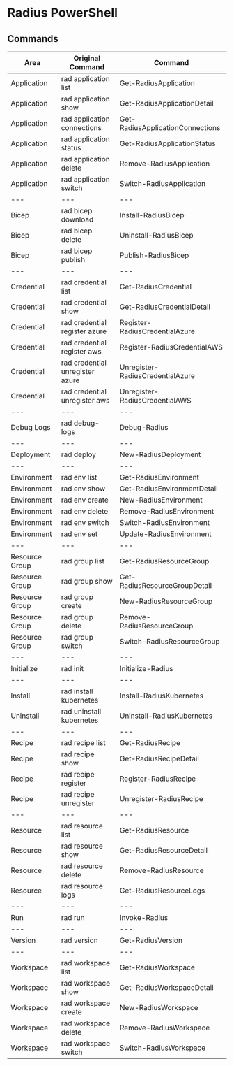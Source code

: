 # Radius PowerShell

## Commands

| Area           | Original Command                | Command                          |
| -------------- | ------------------------------- | ---------------------------------|
| Application    | rad application list            | Get-RadiusApplication            |
| Application    | rad application show            | Get-RadiusApplicationDetail      |
| Application    | rad application connections     | Get-RadiusApplicationConnections |
| Application    | rad application status          | Get-RadiusApplicationStatus      |
| Application    | rad application delete          | Remove-RadiusApplication         |
| Application    | rad application switch          | Switch-RadiusApplication         |
| ---            | ---                             | ---                              |
| Bicep          | rad bicep download              | Install-RadiusBicep              |
| Bicep          | rad bicep delete                | Uninstall-RadiusBicep            |
| Bicep          | rad bicep publish               | Publish-RadiusBicep              |
| ---            | ---                             | ---                              |
| Credential     | rad credential list             | Get-RadiusCredential             |
| Credential     | rad credential show             | Get-RadiusCredentialDetail       |
| Credential     | rad credential register azure   | Register-RadiusCredentialAzure   |
| Credential     | rad credential register aws     | Register-RadiusCredentialAWS     |
| Credential     | rad credential unregister azure | Unregister-RadiusCredentialAzure |
| Credential     | rad credential unregister aws   | Unregister-RadiusCredentialAWS   |
| ---            | ---                             | ---                              |
| Debug Logs     | rad debug-logs                  | Debug-Radius                     |
| ---            | ---                             | ---                              |
| Deployment     | rad deploy                      | New-RadiusDeployment             |
| ---            | ---                             | ---                              |
| Environment    | rad env list                    | Get-RadiusEnvironment            |
| Environment    | rad env show                    | Get-RadiusEnvironmentDetail      |
| Environment    | rad env create                  | New-RadiusEnvironment            |
| Environment    | rad env delete                  | Remove-RadiusEnvironment         |
| Environment    | rad env switch                  | Switch-RadiusEnvironment         |
| Environment    | rad env set                     | Update-RadiusEnvironment         |
| ---            | ---                             | ---                              |
| Resource Group | rad group list                  | Get-RadiusResourceGroup          |
| Resource Group | rad group show                  | Get-RadiusResourceGroupDetail    |
| Resource Group | rad group create                | New-RadiusResourceGroup          |
| Resource Group | rad group delete                | Remove-RadiusResourceGroup       |
| Resource Group | rad group switch                | Switch-RadiusResourceGroup       |
| ---            | ---                             | ---                              |
| Initialize     | rad init                        | Initialize-Radius                |
| ---            | ---                             | ---                              |
| Install        | rad install kubernetes          | Install-RadiusKubernetes         |
| Uninstall      | rad uninstall kubernetes        | Uninstall-RadiusKubernetes       |
| ---            | ---                             | ---                              |
| Recipe         | rad recipe list                 | Get-RadiusRecipe                 |
| Recipe         | rad recipe show                 | Get-RadiusRecipeDetail           |
| Recipe         | rad recipe register             | Register-RadiusRecipe            |
| Recipe         | rad recipe unregister           | Unregister-RadiusRecipe          |
| ---            | ---                             | ---                              |
| Resource       | rad resource list               | Get-RadiusResource               |
| Resource       | rad resource show               | Get-RadiusResourceDetail         |
| Resource       | rad resource delete             | Remove-RadiusResource            |
| Resource       | rad resource logs               | Get-RadiusResourceLogs           |
| ---            | ---                             | ---                              |
| Run            | rad run                         | Invoke-Radius                    |
| ---            | ---                             | ---                              |
| Version        | rad version                     | Get-RadiusVersion                |
| ---            | ---                             | ---                              |
| Workspace      | rad workspace list              | Get-RadiusWorkspace              |
| Workspace      | rad workspace show              | Get-RadiusWorkspaceDetail        |
| Workspace      | rad workspace create            | New-RadiusWorkspace              |
| Workspace      | rad workspace delete            | Remove-RadiusWorkspace           |
| Workspace      | rad workspace switch            | Switch-RadiusWorkspace           |
